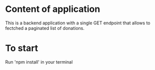 # Content of application 

This is a backend application with a single GET endpoint that allows to fectched a paginated list of donations.

# To start 

Run 'npm install' in your terminal
